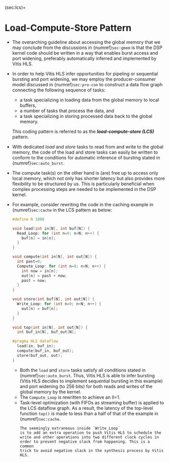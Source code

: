 (sec:lcs)=
# Load-Compute-Store Pattern

* The overarching guideline about accessing the global memory that we
  may conclude from the discussions in {numref}`sec:gmem` is that the
  DSP kernel code should be written in a way that enables burst access
  and port widening, preferably automatically inferred and implemented
  by Vitis HLS.

* In order to help Vitis HLS infer opportunities for pipeling or
  sequential bursting and port widening, we may employ the
  producer-consumer model discussed in {numref}`sec:pro-con` to
  construct a data flow graph connecting the following sequence of
  tasks:
  - a task specializing in loading data from the global memory to
    local buffers,
  - a number of tasks that process the data, and
  - a task specializing in storing processed data back to the global
    memory.

  This coding pattern is referred to as the ***load-compute-store
    (LCS)*** pattern.

* With dedicated *load* and *store* tasks to read from and write to
    the global memory, the code of the load and store tasks can easily
    be written to conform to the conditions for automatic inference of
    bursting stated in {numref}`sec:auto_burst`.

* The compute task(s) on the other hand is (are) free up to access
  only local memory, which not only has shorter latency but also
  provides more flexibility to be structured by us. This is
  particularly beneficial when complex processing steps are needed to
  be implemented in the DSP kernel.

* For example, consider rewriting the code in the caching example in
  {numref}`sec:cache` in the LCS pattern as below:
  ```c++
  #define N 1000
  
  void load(int in[N], int buf[N]) {
    Read_Loop: for (int n=0; n<N; n++) {
      buf[n] = in[n];
    }
  }

  void compute(int in[N], int out[N]) {
    int past=0;
    Compute_Loop: for (int n=0; n<N; n++) {
      int now = in[n];
      out[n] = past + now;
      past = now;
    }
  }

  void store(int buf[N], int out[N]) {
    Write_Loop: for (int n=0; n<N; n++) {
      out[n] = buf[n];
    }
  }

  void top(int in[N], int out[N]) {
    int buf_in[N], buf_out[N];
  
  #pragma HLS dataflow
    load(in, buf_in);
    compute(buf_in, buf_out);
    store(buf_out, out);
  }
  ```
    - Both the `load` and `store` tasks satisfy all conditions stated
      in {numref}`sec:auto_burst`. Thus, Vitis HLS is able to infer
      bursting (Vitis HLS decides to implement sequential bursting in
      this example) and port widening (to 256 bits) for both reads and
      writes of the global memory by the kernel.
    - The `Compute_Loop` is rewritten to achieve an II=1.
    - Task-level optimization (with FIFOs as streaming buffer) is
      applied to the LCS dataflow graph. As a result, the latency of
      the top-level function `top()` is made to less than a half of that
      of the example in  {numref}`sec:cache`.
      ```{tip}
      The seemingly extraneous inside `Write_Loop`
      is to add an extra operation to push Vitis HLS to schedule the
      write and other operations into two different clock cycles in
      order to prevent negative slack from happening. This is a common
      trick to avoid negative slack in the synthesis process by Vitis HLS.
      ```
 
